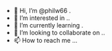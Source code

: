 - 👋 Hi, I’m @philw66 .
- 👀 I’m interested in ..
- 🌱 I’m currently learning .
- 💞️ I’m looking to collaborate on ..
- 📫 How to reach me ...

<!---
philw66/philw66 is a ✨ special ✨ repository because its `README.md` (this file) appears on your GitHub profile.
You can click the Preview link to take a look at your changes.
--->
